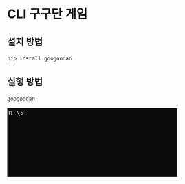 # CLI 구구단 게임

## 설치 방법
```bash
pip install googoodan
```

## 실행 방법
```bash
googoodan
```
![CLI 구구단](googoodan_cli.gif)
